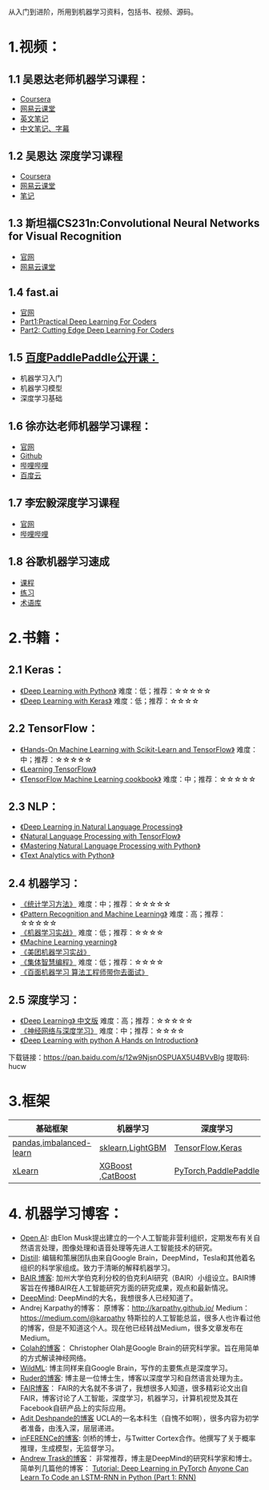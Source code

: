 从入门到进阶，所用到机器学习资料，包括书、视频、源码。

# 1.视频：

## 1.1 吴恩达老师机器学习课程：

- [Coursera](https://www.coursera.org/learn/machine-learning)
- [网易云课堂](http://study.163.com/course/introduction/1004570029.htm?courseId=1004570029)
- [英文笔记](https://github.com/linxid/Machine_Learning_Study_Path/tree/master/笔记/吴恩达机器学习笔记)
- [中文笔记、字幕](https://github.com/fengdu78/Coursera-ML-AndrewNg-Notes)

## 1.2 吴恩达 深度学习课程

- [Coursera](https://www.coursera.org/specializations/deep-learning)
- [网易云课堂](http://mooc.study.163.com/smartSpec/detail/1001319001.htm)
- [笔记](http://www.ai-start.com/dl2017/)

## 1.3 斯坦福CS231n:Convolutional Neural Networks for Visual Recognition

- [官网](http://cs231n.stanford.edu/)
- [网易云课堂](http://study.163.com/course/introduction/1003223001.hm)

## 1.4 fast.ai

- [官网](http://www.fast.ai/)
- [Part1:Practical Deep Learning For Coders](http://course.fast.ai/)
- [Part2: Cutting Edge Deep Learning For Coders](http://course.fast.ai/part2.html)

## 1.5 [百度PaddlePaddle公开课：](http://ai.baidu.com/paddlepaddle/openCourses)

- 机器学习入门
- 机器学习模型
- 深度学习基础

## 1.6 徐亦达老师机器学习课程：

- [官网](https://www.uts.edu.au/staff/yida.xu)
- [Github](https://github.com/roboticcam/machine-learning-notes)
- [哔哩哔哩](https://www.bilibili.com/video/av12802062?p=2)
- [百度云](https://pan.baidu.com/s/1PW0vuhHgMg3xAWRSoHoXbw#list/path=%2F)

## 1.7 李宏毅深度学习课程

- [官网](http://speech.ee.ntu.edu.tw/~tlkagk/courses.html)
- [哔哩哔哩](https://www.bilibili.com/video/av9770302/)

## 1.8 谷歌机器学习速成

- [课程](https://developers.google.cn/machine-learning/crash-course/prereqs-and-prework)
- [练习](https://developers.google.cn/machine-learning/crash-course/exercises)
- [术语库](https://developers.google.cn/machine-learning/crash-course/glossary)

# 2.书籍：

## 2.1 Keras：

- [《Deep Learning with Python》](https://www.amazon.cn/dp/1617294438/ref=sr_1_1?s=books&ie=UTF8&qid=1541668924&sr=1-1&keywords=deep+learning+with+python) 难度：低；推荐：☆☆☆☆☆
- [《Deep Learning with Keras》](https://www.packtpub.com/big-data-and-business-intelligence/deep-learning-keras) 难度：低；推荐：☆☆☆☆

## 2.2 TensorFlow：

- [《Hands-On Machine Learning with Scikit-Learn and TensorFlow》](http://shop.oreilly.com/product/0636920052289.do) 难度：中；推荐：☆☆☆☆☆
- [《Learning TensorFlow》](https://www.amazon.com/Learning-TensorFlow-Guide-Building-Systems/dp/1491978511)
- [《TensorFlow Machine Learning cookbook》](https://www.packtpub.com/big-data-and-business-intelligence/tensorflow-machine-learning-cookbook) 难度：中；推荐：☆☆☆☆☆

## 2.3 NLP：

- [《Deep Learning in Natural Language Processing》](https://www.springer.com/us/book/9789811052088)
- [《Natural Language Processing with TensorFlow》](https://www.packtpub.com/application-development/natural-language-processing-tensorflow)
- [《Mastering Natural Language Processing with Python》](https://www.packtpub.com/big-data-and-business-intelligence/mastering-natural-language-processing-python)
- [《Text Analytics with Python》](https://www.apress.com/la/book/9781484223871)

## 2.4 机器学习：

- [《统计学习方法》](https://www.amazon.cn/dp/B007TSFMTA/ref=sr_1_1?s=books&ie=UTF8&qid=1541668369&sr=1-1&keywords=统计学习) 难度：中；推荐：☆☆☆☆☆
- [《Pattern Recognition and Machine Learning》](https://www.amazon.cn/dp/0387310738/ref=sr_1_1?s=books&ie=UTF8&qid=1541668434&sr=1-1&keywords=prml) 难度：高；推荐：☆☆☆☆☆
- [《机器学习实战》](https://www.amazon.cn/dp/B00D747PTK/ref=sr_pyc1?s=books&ie=UTF8&qid=1541669024&sr=1-1-pinyin&keywords=jiqixuexishizhan) 难度：低；推荐：☆☆☆☆
- [《Machine Learning yearning》](http://www.mlyearning.org/)
- [《美团机器学习实战》](http://item.jd.com/12414240.html?dist=jd)
- [《集体智慧编程》](https://www.amazon.cn/dp/B00UI93JD8/ref=sr_1_1?s=books&ie=UTF8&qid=1541669086&sr=1-1&keywords=集体智慧编程) 难度：低；推荐：☆☆☆☆
- [《百面机器学习 算法工程师带你去面试》](https://item.jd.com/12401859.html)

## 2.5 深度学习：

- [《Deep Learning》 中文版](https://www.amazon.cn/dp/B073LWHBBY/ref=sr_1_1?s=books&ie=UTF8&qid=1541668263&sr=1-1&keywords=deep+learning) 难度：高；推荐：☆☆☆☆☆
- [《神经网络与深度学习》](http://neuralnetworksanddeeplearning.com/) 难度：中；推荐：☆☆☆☆
- [《Deep Learning with python A Hands on Introduction》](https://www.amazon.cn/dp/1484227654/ref=sr_1_1?ie=UTF8&qid=1541750979&sr=8-1&keywords=Deep+Learning+with+Python%3A+A+Hands-on+Introduction)

下载链接：https://pan.baidu.com/s/12w9NjsnOSPUAX5U4BVvBIg 提取码: hucw

# 3.框架

| 基础框架                                                     | 机器学习                                                     | 深度学习                                                     |
| ------------------------------------------------------------ | ------------------------------------------------------------ | ------------------------------------------------------------ |
| [pandas](http://pandas.pydata.org/index.html),[imbalanced-learn](http://contrib.scikit-learn.org/imbalanced-learn/stable/index.html) | [sklearn](http://sklearn.apachecn.org/),[LightGBM](http://lightgbm.apachecn.org/cn/latest/index.html) | [TensorFlow](https://www.tensorflow.org/api_docs/python/),[Keras](http://keras-cn.readthedocs.io/en/latest/) |
| [xLearn](http://xlearn-doc.readthedocs.io/en/latest/start.html) | [XGBoost](http://xgboost.readthedocs.io/en/latest/get_started/) ,[CatBoost](https://tech.yandex.com/catboost/doc/dg/concepts/python-installation-docpage/) | [PyTorch](https://pytorch.org/),[PaddlePaddle](http://staging.paddlepaddle.org/docs/develop/documentation/zh/getstarted/index_cn.html) |

# 4. 机器学习博客：

- [Open AI](https://blog.openai.com/):
  由Elon Musk提出建立的一个人工智能非营利组织，定期发布有关自然语言处理，图像处理和语音处理等先进人工智能技术的研究。
- [Distill](https://distill.pub/):
  编辑和策展团队由来自Google Brain，DeepMind，Tesla和其他着名组织的科学家组成。致力于清晰的解释机器学习。
- [BAIR 博客](https://bair.berkeley.edu/blog/):
  加州大学伯克利分校的伯克利AI研究（BAIR）小组设立。BAIR博客旨在传播BAIR在人工智能研究方面的研究成果，观点和最新情况。
- [DeepMind](https://deepmind.com/blog/?category=research):
  DeepMind的大名，我想很多人已经知道了。
- Andrej Karpathy的博客：
  原博客：http://karpathy.github.io/ Medium：https://medium.com/@karpathy 特斯拉的人工智能总监，很多人也许看过他的博客，但是不知道这个人。现在他已经转战Medium，很多文章发布在Medium。
- [Colah的博客](http://colah.github.io/)：
  Christopher Olah是Google Brain的研究科学家。旨在用简单的方式解读神经网络。
- [WildML](http://www.wildml.com/):
  博主同样来自Google Brain，写作的主要焦点是深度学习。
- [Ruder的博客](http://ruder.io/):
  博主是一位博士生，博客以深度学习和自然语言处理为主。
- [FAIR博客](https://research.fb.com/blog/)：
  FAIR的大名就不多讲了，我想很多人知道，很多精彩论文出自FAIR，博客讨论了人工智能，深度学习，机器学习，计算机视觉及其在Facebook自研产品上的实际应用。
- [Adit Deshpande的博客](https://adeshpande3.github.io/) UCLA的一名本科生（自愧不如啊），很多内容为初学者准备，由浅入深，层层递进。
- [inFERENCe的博客](https://www.inference.vc/):
  剑桥的博士，与Twitter Cortex合作。他撰写了关于概率推理，生成模型，无监督学习。
- [Andrew Trask的博客](http://iamtrask.github.io/)：
  非常推荐，博主是DeepMind的研究科学家和博士。简单列几篇他的博客： [Tutorial: Deep Learning in PyTorch](http://iamtrask.github.io/2017/01/15/pytorch-tutorial/)
  [Anyone Can Learn To Code an LSTM-RNN in Python (Part 1: RNN)](http://iamtrask.github.io/2015/11/15/anyone-can-code-lstm/)